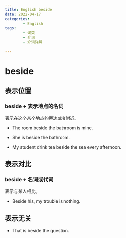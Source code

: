 ```yaml
---
title: English beside
date: 2022-04-17
categories:
        - English
tags:
        - 词类
        - 介词
        - 介词详解

---
```


# beside

## 表示位置

### beside + 表示地点的名词

表示在这个某个地点的旁边或者附近。

- The room beside the bathroom is mine.

- She is beside the bathroom.
- My student drink tea beside the sea every afternoon.

## 表示对比

### beside + 名词或代词

表示与某人相比。

- Beside his, my trouble is nothing.

## 表示无关

- That is beside the question.
